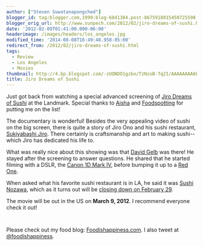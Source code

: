 ```yaml
---
author: ["Steven Suwatanapongched"]
blogger_id: tag:blogger.com,1999:blog-6841384.post-8675918015450725598
blogger_orig_url: http://www.sunpech.com/2012/02/jiro-dreams-of-sushi.html
date: '2012-02-09T01:41:00.000-06:00'
headerimage: /images/headers/los_angeles.jpg
modified_time: '2014-08-08T16:49:48.958-05:00'
redirect_from: /2012/02/jiro-dreams-of-sushi.html
tags:
  - Review
  - Los Angeles
  - Movies
thumbnail: http://4.bp.blogspot.com/-zUQNDO1gzbo/TzNzoB-Tq2I/AAAAAAAA6EA/4C_IOqDeVtU/s600/2012-02-08+at+23-15-52.jpg
title: Jiro Dreams of Sushi
---
```



Just got back from watching a special advanced screening of <a href="http://www.sushimovie.com/">Jiro Dreams of Sushi</a> at the Landmark. Special thanks to <a href="https://twitter.com/#!/tisaisha">Aisha</a> and <a href="http://www.foodspotting.com/">Foodspotting</a> for putting me on the list!

The documentary is wonderful! Besides the very appealing video of sushi on the big screen, there is quite a story of Jiro Ono and his sushi restaurant, <a href="http://en.wikipedia.org/wiki/Sukiyabashi_Jiro">Sukiyabashi Jiro</a>. There certainly is craftsmanship and art to making sushi-- which Jiro has dedicated his life to.

What was really nice about this showing was that <a href="http://www.imdb.com/name/nm0312173/">David Gelb</a> was there! He stayed after the screening to answer questions. He shared that he started filming with a DSLR, the <a href="http://www.amazon.com/gp/product/B002TG3ZYQ/ref=as_li_ss_tl?ie=UTF8&amp;tag=sunpech-20&amp;linkCode=as2&amp;camp=1789&amp;creative=390957&amp;creativeASIN=B002TG3ZYQ">Canon 1D Mark IV</a>, before bumping it up to a <a href="http://en.wikipedia.org/wiki/Red_Digital_Cinema_Camera_Company">Red One</a>.

When asked what his favorite sushi restaurant is in LA, he said it was <a href="http://www.sushinozawa.com/">Sushi Nozawa</a>, which as it turns out will be <a href="http://eater.com/archives/2012/01/26/las-sushi-nozawa-to-close.php">closing down on February 29</a>.

The movie will be out in the US on <b>March 9, 2012</b>. I recommend everyone check it out!

<a href="http://4.bp.blogspot.com/-zUQNDO1gzbo/TzNzoB-Tq2I/AAAAAAAA6EA/4C_IOqDeVtU/s600/2012-02-08+at+23-15-52.jpg" alt=""><img   border="0"  src="http://4.bp.blogspot.com/-zUQNDO1gzbo/TzNzoB-Tq2I/AAAAAAAA6EA/4C_IOqDeVtU/s400/2012-02-08+at+23-15-52.jpg" alt=""  /></a>

<a href="http://3.bp.blogspot.com/-Cst8etJmzTY/TzNzzMzuVEI/AAAAAAAA6EQ/7lHoXgbHUk4/s600/2012-02-08+at+18-09-50.jpg" alt=""><img   border="0" src="http://3.bp.blogspot.com/-Cst8etJmzTY/TzNzzMzuVEI/AAAAAAAA6EQ/7lHoXgbHUk4/s400/2012-02-08+at+18-09-50.jpg" alt=""  /></a>


Please check out my food blog: <a href="http://www.foodishappiness.com/">Foodishappiness.com</a>. I also tweet at <a href="http://www.twitter.com/foodishappiness">@foodishappiness</a>.